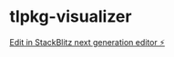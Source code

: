 # tlpkg-visualizer

[Edit in StackBlitz next generation editor ⚡️](https://stackblitz.com/~/github.com/jinsongbao/tlpkg-visualizer)